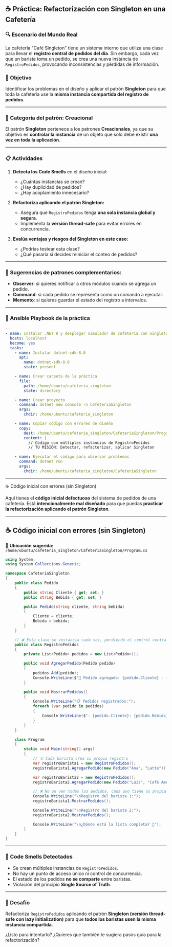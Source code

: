 

## ☕ Práctica: Refactorización con Singleton en una Cafetería

### 🔍 Escenario del Mundo Real

La cafetería "Café Singleton" tiene un sistema interno que utiliza una clase para llevar el **registro central de pedidos del día**. Sin embargo, cada vez que un barista toma un pedido, se crea una nueva instancia de `RegistroPedidos`, provocando inconsistencias y pérdidas de información.

### 🎯 Objetivo

Identificar los problemas en el diseño y aplicar el patrón **Singleton** para que toda la cafetería use la **misma instancia compartida del registro de pedidos**.

---

### 🧩 Categoría del patrón: **Creacional**

El patrón **Singleton** pertenece a los patrones **Creacionales**, ya que su objetivo es **controlar la instancia** de un objeto que solo debe existir **una vez en toda la aplicación**.

---

### 📋 Actividades

1. **Detecta los Code Smells** en el diseño inicial:

   * ¿Cuántas instancias se crean?
   * ¿Hay duplicidad de pedidos?
   * ¿Hay acoplamiento innecesario?

2. **Refactoriza aplicando el patrón Singleton:**

   * Asegura que `RegistroPedidos` tenga **una sola instancia global y segura**.
   * Implementa la **versión thread-safe** para evitar errores en concurrencia.

3. **Evalúa ventajas y riesgos del Singleton en este caso:**

   * ¿Podrías testear esta clase?
   * ¿Qué pasaría si decides reiniciar el conteo de pedidos?

---

### 🧪 Sugerencias de patrones complementarios:

* **Observer**: si quieres notificar a otros módulos cuando se agrega un pedido.
* **Command**: si cada pedido se representa como un comando a ejecutar.
* **Memento**: si quieres guardar el estado del registro a intervalos.

---

### 🧾 Ansible Playbook de la práctica

```yaml
---
- name: Instalar .NET 8 y desplegar simulador de cafetería con Singleton
  hosts: localhost
  become: yes
  tasks:
    - name: Instalar dotnet-sdk-8.0
      apt:
        name: dotnet-sdk-8.0
        state: present

    - name: Crear carpeta de la práctica
      file:
        path: /home/ubuntu/cafeteria_singleton
        state: directory

    - name: Crear proyecto
      command: dotnet new console -n CafeteriaSingleton
      args:
        chdir: /home/ubuntu/cafeteria_singleton

    - name: Copiar código con errores de diseño
      copy:
        dest: /home/ubuntu/cafeteria_singleton/CafeteriaSingleton/Program.cs
        content: |
          // Código con múltiples instancias de RegistroPedidos
          // TU MISIÓN: Detectar, refactorizar, aplicar Singleton

    - name: Ejecutar el código para observar problemas
      command: dotnet run
      args:
        chdir: /home/ubuntu/cafeteria_singleton/CafeteriaSingleton
```

---

☕ Código inicial con errores (sin Singleton)

Aquí tienes el **código inicial defectuoso** del sistema de pedidos de una cafetería. Está **intencionalmente mal diseñado** para que puedas **practicar la refactorización aplicando el patrón Singleton**.

---

## ☕ Código inicial con errores (sin Singleton)

📁 **Ubicación sugerida:** `/home/ubuntu/cafeteria_singleton/CafeteriaSingleton/Program.cs`

```csharp
using System;
using System.Collections.Generic;

namespace CafeteriaSingleton
{
    public class Pedido
    {
        public string Cliente { get; set; }
        public string Bebida { get; set; }

        public Pedido(string cliente, string bebida)
        {
            Cliente = cliente;
            Bebida = bebida;
        }
    }

    // ❌ Esta clase se instancia cada vez, perdiendo el control central
    public class RegistroPedidos
    {
        private List<Pedido> pedidos = new List<Pedido>();

        public void AgregarPedido(Pedido pedido)
        {
            pedidos.Add(pedido);
            Console.WriteLine($"📝 Pedido agregado: {pedido.Cliente} - {pedido.Bebida}");
        }

        public void MostrarPedidos()
        {
            Console.WriteLine("📋 Pedidos registrados:");
            foreach (var pedido in pedidos)
            {
                Console.WriteLine($"- {pedido.Cliente}: {pedido.Bebida}");
            }
        }
    }

    class Program
    {
        static void Main(string[] args)
        {
            // ☠️ Cada barista crea su propio registro
            var registroBarista1 = new RegistroPedidos();
            registroBarista1.AgregarPedido(new Pedido("Ana", "Latte"));

            var registroBarista2 = new RegistroPedidos();
            registroBarista2.AgregarPedido(new Pedido("Luis", "Café Americano"));

            // ❌ No se ven todos los pedidos, cada uno tiene su propia lista
            Console.WriteLine("\nRegistro del barista 1:");
            registroBarista1.MostrarPedidos();

            Console.WriteLine("\nRegistro del barista 2:");
            registroBarista2.MostrarPedidos();

            Console.WriteLine("\n¿Dónde está la lista completa? 🤔");
        }
    }
}
```

---

### 🚨 Code Smells Detectados

* Se crean múltiples instancias de `RegistroPedidos`.
* No hay un punto de acceso único ni control de concurrencia.
* El estado de los pedidos **no se comparte** entre baristas.
* Violación del principio **Single Source of Truth**.

---

### 🧠 Desafío

Refactoriza `RegistroPedidos` aplicando el patrón **Singleton (versión thread-safe con lazy initialization)** para que **todos los baristas usen la misma instancia compartida**.

¿Listo para intentarlo?
¿Quieres que también te sugiera pasos guía para la refactorización?
